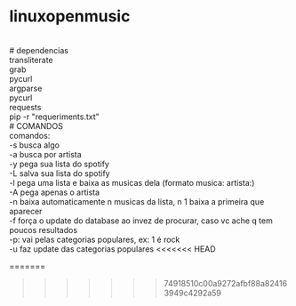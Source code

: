 # linuxopenmusic
<br>
# dependencias
<br> 
transliterate
<br>grab
<br>pycurl
<br>argparse
<br>pycurl
<br>requests
<br>pip -r "requeriments.txt"

<br>
# COMANDOS
<br>
comandos:
<br>
-s <string> busca algo
<br>
-a <string> busca por artista
<br>-y <uri ou url> pega sua lista do spotify
<br>-L salva sua lista do spotify
<br>-l pega uma lista e baixa as musicas dela (formato musica: artista:)
<br>-A pega apenas o artista
<br>-n <numero> baixa automaticamente n musicas da lista, n 1 baixa a primeira que aparecer
<br>-f força o update do database ao invez de procurar, caso vc ache q tem poucos resultados
<br>-p: vai pelas categorias populares, ex: 1 é rock
<br>-u faz update das categorias populares
<<<<<<< HEAD

=======
>>>>>>> 74918510c00a9272afbf88a824163949c4292a59
